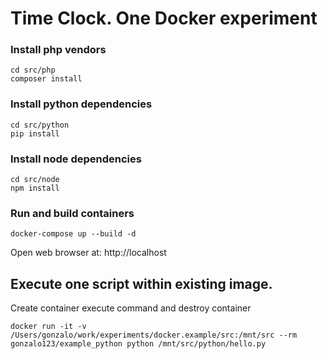 Time Clock. One Docker experiment
======

### Install php vendors
```
cd src/php
composer install
```

### Install python dependencies
```
cd src/python
pip install
```

### Install node dependencies
```
cd src/node
npm install
```

### Run and build containers
```
docker-compose up --build -d
```

Open web browser at: http://localhost

## Execute one script within existing image. 

Create container execute command and destroy container
 
```
docker run -it -v /Users/gonzalo/work/experiments/docker.example/src:/mnt/src --rm gonzalo123/example_python python /mnt/src/python/hello.py
```